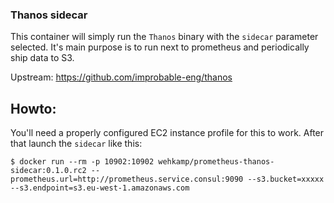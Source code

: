 ### Thanos sidecar

This container will simply run the `Thanos` binary with the `sidecar` parameter selected. It's main purpose is to run next to prometheus and periodically ship data to S3.

Upstream: https://github.com/improbable-eng/thanos

## Howto:
You'll need a properly configured EC2 instance profile for this to work. After that launch the `sidecar` like this:

```
$ docker run --rm -p 10902:10902 wehkamp/prometheus-thanos-sidecar:0.1.0.rc2 --prometheus.url=http://prometheus.service.consul:9090 --s3.bucket=xxxxx --s3.endpoint=s3.eu-west-1.amazonaws.com
```
